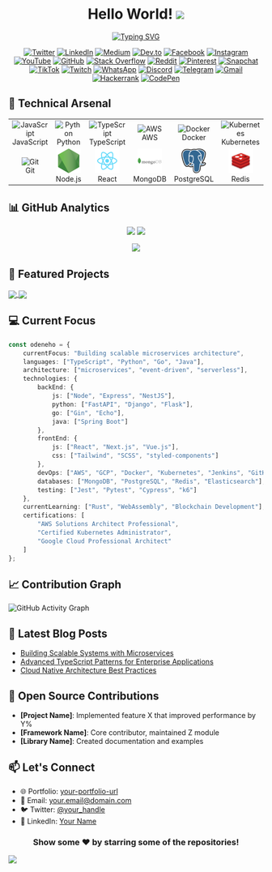 <div align="center">
  
# Hello World! <img src="https://media.giphy.com/media/hvRJCLFzcasrR4ia7z/giphy.gif" width="35px">

[![Typing SVG](https://readme-typing-svg.herokuapp.com?font=Fira+Code&pause=1000&color=F7F7F7&center=true&vCenter=true&width=435&lines=Senior+Software+Engineer;Cloud+Architecture+Specialist;Open+Source+Contributor;Full+Stack+Developer)](https://git.io/typing-svg)

[![Twitter](https://img.shields.io/badge/Twitter-%231DA1F2.svg?style=for-the-badge&logo=Twitter&logoColor=white)](your-twitter-url)
[![LinkedIn](https://img.shields.io/badge/linkedin-%230077B5.svg?style=for-the-badge&logo=linkedin&logoColor=white)](your-linkedin-url)
[![Medium](https://img.shields.io/badge/Medium-12100E?style=for-the-badge&logo=medium&logoColor=white)](your-medium-url)
[![Dev.to](https://img.shields.io/badge/dev.to-0A0A0A?style=for-the-badge&logo=devdot.to&logoColor=white)](your-devto-url)
[![Facebook](https://img.shields.io/badge/Facebook-%231877F2.svg?style=for-the-badge&logo=facebook&logoColor=white)](your-facebook-url)
[![Instagram](https://img.shields.io/badge/Instagram-%23E4405F.svg?style=for-the-badge&logo=instagram&logoColor=white)](your-instagram-url)
[![YouTube](https://img.shields.io/badge/YouTube-%23FF0000.svg?style=for-the-badge&logo=YouTube&logoColor=white)](your-youtube-url)
[![GitHub](https://img.shields.io/badge/GitHub-%2312100E.svg?style=for-the-badge&logo=github&logoColor=white)](your-github-url)
[![Stack Overflow](https://img.shields.io/badge/Stack%20Overflow-FE7A16?style=for-the-badge&logo=stack-overflow&logoColor=white)](your-stackoverflow-url)
[![Reddit](https://img.shields.io/badge/Reddit-%23FF4500.svg?style=for-the-badge&logo=reddit&logoColor=white)](your-reddit-url)
[![Pinterest](https://img.shields.io/badge/Pinterest-%23E60023.svg?style=for-the-badge&logo=pinterest&logoColor=white)](your-pinterest-url)
[![Snapchat](https://img.shields.io/badge/Snapchat-%23FFFC00.svg?style=for-the-badge&logo=snapchat&logoColor=black)](your-snapchat-url)
[![TikTok](https://img.shields.io/badge/TikTok-%23000000.svg?style=for-the-badge&logo=tiktok&logoColor=white)](your-tiktok-url)
[![Twitch](https://img.shields.io/badge/Twitch-%239146FF.svg?style=for-the-badge&logo=twitch&logoColor=white)](your-twitch-url)
[![WhatsApp](https://img.shields.io/badge/WhatsApp-%25D366.svg?style=for-the-badge&logo=whatsapp&logoColor=white)](your-whatsapp-url)
[![Discord](https://img.shields.io/badge/Discord-%237289DA.svg?style=for-the-badge&logo=discord&logoColor=white)](your-discord-url)
[![Telegram](https://img.shields.io/badge/Telegram-%2326A5E4.svg?style=for-the-badge&logo=telegram&logoColor=white)](your-telegram-url)
[![Gmail](https://img.shields.io/badge/Gmail-%23D14836.svg?style=for-the-badge&logo=gmail&logoColor=white)](your-gmail-url)
[![Hackerrank](https://img.shields.io/badge/Hackerrank-%232EC866.svg?style=for-the-badge&logo=hackerrank&logoColor=white)](your-hackerrank-url)
[![CodePen](https://img.shields.io/badge/CodePen-%23000000.svg?style=for-the-badge&logo=codepen&logoColor=white)](your-codepen-url)

</div>

## 🧰 Technical Arsenal

<table>
  <tr>
    <td align="center" width="96">
        <img src="https://techstack-generator.vercel.app/js-icon.svg" alt="JavaScript" width="65" height="65" />
      <br>JavaScript
    </td>
    <td align="center" width="96">
        <img src="https://techstack-generator.vercel.app/python-icon.svg" alt="Python" width="65" height="65" />
      <br>Python
    </td>
    <td align="center" width="96">
        <img src="https://techstack-generator.vercel.app/ts-icon.svg" alt="TypeScript" width="65" height="65" />
      <br>TypeScript
    </td>
    <td align="center" width="96">
        <img src="https://techstack-generator.vercel.app/aws-icon.svg" alt="AWS" width="65" height="65" />
      <br>AWS
    </td>
    <td align="center" width="96">
        <img src="https://techstack-generator.vercel.app/docker-icon.svg" alt="Docker" width="65" height="65" />
      <br>Docker
    </td>
    <td align="center" width="96">
        <img src="https://techstack-generator.vercel.app/kubernetes-icon.svg" alt="Kubernetes" width="65" height="65" />
      <br>Kubernetes
    </td>
  </tr>
  <tr>
    <td align="center" width="96"> 
        <img src="https://user-images.githubusercontent.com/25181517/192108372-f71d70ac-7ae6-4c0d-8395-51d8870c2ef0.png" width="48" height="48" alt="Git" />
      <br>Git
    </td>
    <td align="center" width="96">
        <img src="https://raw.githubusercontent.com/github/explore/80688e429a7d4ef2fca1e82350fe8e3517d3494d/topics/nodejs/nodejs.png" width="48" height="48" alt="Node JS" />
      <br>Node.js
    </td>
    <td align="center"  width="96">
        <img src="https://raw.githubusercontent.com/github/explore/80688e429a7d4ef2fca1e82350fe8e3517d3494d/topics/react/react.png" width="48" height="48" alt="React" />
      <br>React
    </td>
    <td align="center"  width="96">
        <img src="https://raw.githubusercontent.com/github/explore/80688e429a7d4ef2fca1e82350fe8e3517d3494d/topics/mongodb/mongodb.png" width="48" height="48" alt="MongoDB" />
      <br>MongoDB
    </td>
    <td align="center" width="96">
        <img src="https://raw.githubusercontent.com/github/explore/80688e429a7d4ef2fca1e82350fe8e3517d3494d/topics/postgresql/postgresql.png" width="48" height="48" alt="PostgreSQL" />
      <br>PostgreSQL
    </td>
    <td align="center" width="96">
        <img src="https://raw.githubusercontent.com/github/explore/80688e429a7d4ef2fca1e82350fe8e3517d3494d/topics/redis/redis.png" width="48" height="48" alt="Redis" />
      <br>Redis
    </td>
  </tr>
</table>

## 📊 GitHub Analytics

<p align="center">
  <img height="180em" src="https://github-readme-stats.vercel.app/api?username=Odeneho-Calculus&show_icons=true&theme=radical&include_all_commits=true&count_private=true"/>
  <img height="180em" src="https://github-readme-stats.vercel.app/api/top-langs/?username=Odeneho-Calculus&layout=compact&langs_count=8&theme=radical"/>
</p>

<p align="center">
  <img src="https://github-profile-trophy.vercel.app/?username=Odeneho-Calculus&theme=radical&no-frame=false&no-bg=true&margin-w=4&row=1" />
</p>

## 🚀 Featured Projects

<a href="https://github.com/Odeneho-Calculus/project-1">
  <img align="center" src="https://github-readme-stats.vercel.app/api/pin/?username=Odeneho-Calculus&repo=project-1&theme=radical" />
</a>
<a href="https://github.com/Odeneho-Calculus/project-2">
  <img align="center" src="https://github-readme-stats.vercel.app/api/pin/?username=Odeneho-Calculus&repo=project-2&theme=radical" />
</a>

## 💻 Current Focus

```typescript
const odeneho = {
    currentFocus: "Building scalable microservices architecture",
    languages: ["TypeScript", "Python", "Go", "Java"],
    architecture: ["microservices", "event-driven", "serverless"],
    technologies: {
        backEnd: {
            js: ["Node", "Express", "NestJS"],
            python: ["FastAPI", "Django", "Flask"],
            go: ["Gin", "Echo"],
            java: ["Spring Boot"]
        },
        frontEnd: {
            js: ["React", "Next.js", "Vue.js"],
            css: ["Tailwind", "SCSS", "styled-components"]
        },
        devOps: ["AWS", "GCP", "Docker", "Kubernetes", "Jenkins", "GitHub Actions"],
        databases: ["MongoDB", "PostgreSQL", "Redis", "Elasticsearch"],
        testing: ["Jest", "Pytest", "Cypress", "k6"]
    },
    currentLearning: ["Rust", "WebAssembly", "Blockchain Development"],
    certifications: [
        "AWS Solutions Architect Professional",
        "Certified Kubernetes Administrator",
        "Google Cloud Professional Architect"
    ]
};
```

## 📈 Contribution Graph

![GitHub Activity Graph](https://activity-graph.herokuapp.com/graph?username=Odeneho-Calculus&theme=radical)

## 🎯 Latest Blog Posts
<!-- BLOG-POST-LIST:START -->
- [Building Scalable Systems with Microservices](your-blog-url)
- [Advanced TypeScript Patterns for Enterprise Applications](your-blog-url)
- [Cloud Native Architecture Best Practices](your-blog-url)
<!-- BLOG-POST-LIST:END -->

## 🤝 Open Source Contributions

- **[Project Name]**: Implemented feature X that improved performance by Y%
- **[Framework Name]**: Core contributor, maintained Z module
- **[Library Name]**: Created documentation and examples

## 📫 Let's Connect

- 🌐 Portfolio: [your-portfolio-url](your-portfolio-url)
- 📧 Email: your.email@domain.com
- 🐦 Twitter: [@your_handle](your-twitter-url)
- 💼 LinkedIn: [Your Name](your-linkedin-url)

<div align="center">

### Show some ❤️ by starring some of the repositories!

</div>

![](https://hit.yhype.me/github/profile?user_id=Odeneho-Calculus)
